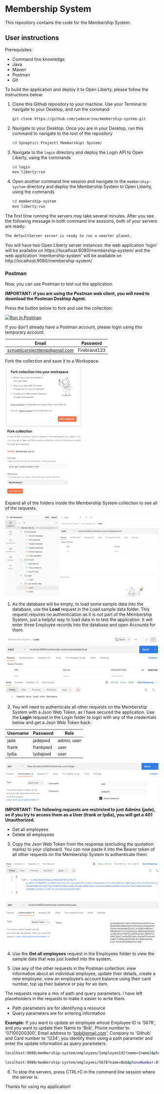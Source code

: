 # Membership System
This repository contains the code for the Membership System. 

## User instructions
Prerequisites:
-	Command line knowledge
-	Java
-	Maven
-   Postman
-	Git

To build the application and deploy it to Open Liberty, please follow the instructions below:

1. Clone this Github repository to your machine. Use your Terminal to navigate to your Desktop, and run the command 
    ```sh
    git clone https://github.com/jadecarino/membership-system.git
    ```

2. Navigate to your Desktop. Once you are in your Desktop, run this command to navigate to the root of the repository
    ```sh
    cd Synoptic\ Project\ Membership\ System/
    ```

3. Navigate to the `login` directory and deploy the Login API to Open Liberty, using the commands
    ```sh
    cd login
    mvn liberty:run
    ```

4. Open another command line session and navigate to the `membership-system` directory and deploy the Membership System to Open Liberty, using the commands
    ```sh
    cd membership-system
    mvn liberty:run
    ```

The first time running the servers may take several minutes. After you see the following message in both command line sessions, both of your servers are ready:
```sh
The defaultServer server is ready to run a smarter planet.
```

You will have two Open Liberty server instances: the web application 'login' will be available on https://localhost:6080/membership-system/ and the web application 'membership-system' will be available on http://localhost:9080/membership-system/


### Postman 

Now, you can use Postman to test out the application. 

**IMPORTANT: if you are using the Postman web client, you will need to download the Postman Desktop Agent.**

Press the button below to fork and use the collection: 

[![Run in Postman](https://run.pstmn.io/button.svg)](https://app.getpostman.com/run-collection/15899001-aaa15db3-9cec-44a6-86a1-c4aaacfbcaa1?action=collection%2Ffork&collection-url=entityId%3D15899001-aaa15db3-9cec-44a6-86a1-c4aaacfbcaa1%26entityType%3Dcollection%26workspaceId%3D8432e8fd-7e6c-4072-8615-65887d41d744)

If you don't already have a Postman account, please login using this temporary account.

| Email                         | Password      |
|-------------------------------|---------------|
| synopticprojecttemp@gmail.com | Firebrand123  |

Fork the collection and save it to a Workspace.
<img src="./docs-assets/Fork.png" style="max-width:50%">
<img src="./docs-assets/Fork2.png" style="max-width:50%">
<!-- ![Fork](./docs-assets/Fork.png)
![Fork2](./docs-assets/Fork2.png) -->

Expand all of the folders inside the Membership System collection to see all of the requests.

![Postman](./docs-assets/Postman.png)


1. As the database will be empty, to load some sample data into the database, use the **Load** request in the Load sample data folder. This request requires no authentication as it is not part of the Membership System, just a helpful way to load data in to test the application. It will enter three Employee records into the database and open Accounts for them.

![Sample data request](./docs-assets/Sample-data-request.png)

2. You will need to authenticate all other requests on the Membership System with a Json Web Token, as I have secured the application. Use the **Login** request in the Login folder to login with any of the credentials below and get a Json Web Token back:

| Username | Password | Role        | 
|----------|----------|-------------|
| jade     | jadepwd  | admin, user |
| frank    | frankpwd | user        |
| lydia    | lydiapwd | user        |

![Login API](./docs-assets/Login-API.png)

**IMPORTANT: The following requests are restricted to just Admins (jade), so if you try to access them as a User (frank or lydia), you will get a 401 Unauthorized.**
- Get all employees
- Delete all employees

3. Copy the Json Web Token from the response (excluding the quotation marks) to your clipboard. You can now paste it into the Bearer token of all other requests on the Membership System to authenticate them. 

![Copy JWT from response](./docs-assets/Copy-JWT-from-response.png)

![JWT in Bearer](./docs-assets/JWT-in-Bearer.png)

4. Use the **Get all employees** request in the Employees folder to view the sample data that was just loaded into the system.

5. Use any of the other requests in the Postman collection: view information about an individual employee, update their details, create a new employee, view an employee’s account balance using their card number, top up their balance or pay for an item.

The requests require a mix of path and query parameters. I have left placeholders in the requests to make it easier to write them.
- Path parameters are for identifying a resource
- Query parameters are for entering information

**Example:**
If you want to update an employee whose Employee ID is '5678', and you want to update their Name to 'Bob', Phone number to '07100200300', Email address to 'bob@email.com', Company to 'Github' and Card number to '1234', you identify them using a path parameter and enter the update information as query parameters:

```sh
localhost:9080/membership-system/employees/{employeeId}?name={name}&phoneNumber={phoneNumber}&emailAddress={emailAddress}&company={company}&cardNumber={cardNumber}
```
```sh
localhost:9080/membership-system/employees/5678?name=Bob&phoneNumber=07100200300&emailAddress=bob@email.com&company=Github&cardNumber=1234
```

6. To stop the servers, press CTRL+C in the command line session where the server is.

Thanks for using my application!